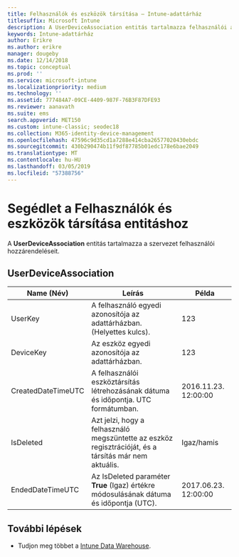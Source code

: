 ```yaml
---
title: Felhasználók és eszközök társítása – Intune-adattárház
titlesuffix: Microsoft Intune
description: A UserDeviceAssociation entitás tartalmazza felhasználói a szervezetben.
keywords: Intune-adattárház
author: Erikre
ms.author: erikre
manager: dougeby
ms.date: 12/14/2018
ms.topic: conceptual
ms.prod: ''
ms.service: microsoft-intune
ms.localizationpriority: medium
ms.technology: ''
ms.assetid: 777484A7-09CE-4409-987F-76B3F87DFE93
ms.reviewer: aanavath
ms.suite: ems
search.appverid: MET150
ms.custom: intune-classic; seodec18
ms.collection: M365-identity-device-management
ms.openlocfilehash: 47596c9d35cd1a7288e414cba26577020430ebdc
ms.sourcegitcommit: 430b290474b11f9df87785b01edc178e6bae2049
ms.translationtype: MT
ms.contentlocale: hu-HU
ms.lasthandoff: 03/05/2019
ms.locfileid: "57388756"
---
```

# <a name="reference-for-user-device-association-entity"></a>Segédlet a Felhasználók és eszközök társítása entitáshoz

A **UserDeviceAssociation** entitás tartalmazza a szervezet felhasználói hozzárendeléseit.

## <a name="userdeviceassociation"></a>UserDeviceAssociation


|        Name (Név)        |                                           Leírás                                            |        Példa         |
|--------------------|--------------------------------------------------------------------------------------------------|------------------------|
|      UserKey       |              A felhasználó egyedi azonosítója az adattárházban. (Helyettes kulcs).               |          123           |
|     DeviceKey      |                      Az eszköz egyedi azonosítója az adattárházban.                      |          123           |
| CreatedDateTimeUTC |           A felhasználói eszköztársítás létrehozásának dátuma és időpontja. UTC formátumban.           | 2016.11.23. 12:00:00 |
|     IsDeleted      | Azt jelzi, hogy a felhasználó megszüntette az eszköz regisztrációját, és a társítás már nem aktuális. |       Igaz/hamis       |
|  EndedDateTimeUTC  |              Az IsDeleted paraméter <strong>True</strong> (Igaz) értékre módosulásának dátuma és időpontja (UTC).               | 2017.06.23. 12:00:00 |

## <a name="next-steps"></a>További lépések

- Tudjon meg többet a [Intune Data Warehouse](reports-nav-create-intune-reports.md).
